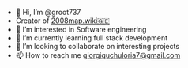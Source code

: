 - 👋 Hi, I’m @groot737
- Creator of [2008map.wiki🇬🇪](https://www.2008map.wiki/)
- 👀 I’m interested in Software engineering
- 🌱 I’m currently learning full stack development
- 💞️ I’m looking to collaborate on interesting projects
- 📫 How to reach me giorgiquchuloria7@gmail.com
